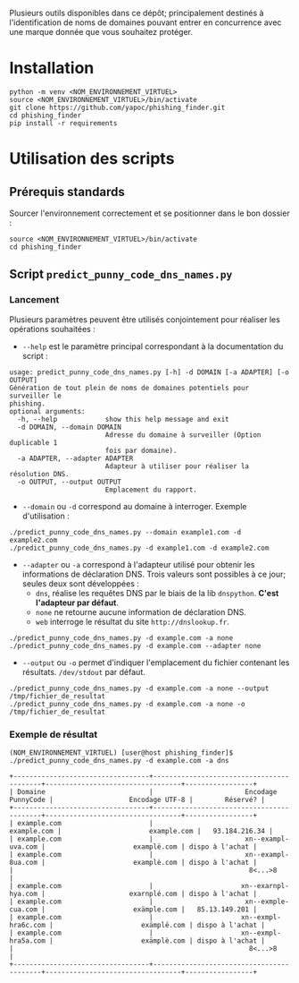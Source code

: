 Plusieurs outils disponibles dans ce dépôt; principalement destinés à l'identification de noms de domaines pouvant entrer en concurrence avec une marque donnée que vous souhaitez protéger.

# Installation
```
python -m venv <NOM_ENVIRONNEMENT_VIRTUEL>
source <NOM_ENVIRONNEMENT_VIRTUEL>/bin/activate
git clone https://github.com/yapoc/phishing_finder.git
cd phishing_finder
pip install -r requirements
```

# Utilisation des scripts

## Prérequis standards
Sourcer l'environnement correctement et se positionner dans le bon dossier : 
```
source <NOM_ENVIRONNEMENT_VIRTUEL>/bin/activate
cd phishing_finder
```

## Script `predict_punny_code_dns_names.py`
### Lancement
Plusieurs paramètres peuvent être utilisés conjointement pour réaliser les opérations souhaitées : 
  * `--help` est le paramètre principal correspondant à la documentation du script : 
```
usage: predict_punny_code_dns_names.py [-h] -d DOMAIN [-a ADAPTER] [-o OUTPUT]
Génération de tout plein de noms de domaines potentiels pour surveiller le
phishing.
optional arguments:
  -h, --help            show this help message and exit
  -d DOMAIN, --domain DOMAIN
                        Adresse du domaine à surveiller (Option duplicable 1
                        fois par domaine).
  -a ADAPTER, --adapter ADAPTER
                        Adapteur à utiliser pour réaliser la résolution DNS.
  -o OUTPUT, --output OUTPUT
                        Emplacement du rapport.
```

  * `--domain` ou `-d` correspond au domaine à interroger. Exemple d'utilisation : 
```
./predict_punny_code_dns_names.py --domain example1.com -d example2.com
./predict_punny_code_dns_names.py -d example1.com -d example2.com
```

  * `--adapter` ou `-a` correspond à l'adapteur utilisé pour obtenir les informations de déclaration DNS. Trois valeurs sont possibles à ce jour; seules deux sont développées : 
    * `dns`, réalise les requêtes DNS par le biais de la lib `dnspython`. **C'est l'adapteur par défaut**.
    * `none` ne retourne aucune information de déclaration DNS.
    * `web` interroge le résultat du site `http://dnslookup.fr`.
```
./predict_punny_code_dns_names.py -d example.com -a none
./predict_punny_code_dns_names.py -d example.com --adapter none
```

  * `--output` ou `-o` permet d'indiquer l'emplacement du fichier contenant les résultats. `/dev/stdout` par défaut.
```
./predict_punny_code_dns_names.py -d example.com -a none --output /tmp/fichier_de_resultat
./predict_punny_code_dns_names.py -d example.com -a none -o /tmp/fichier_de_resultat
```

### Exemple de résultat
```
(NOM_ENVIRONNEMENT_VIRTUEL) [user@host phishing_finder]$ ./predict_punny_code_dns_names.py -d example.com -a dns

+----------------------------------+------------------------------------------+----------------------------------+-----------------+
| Domaine                          |                       Encodage PunnyCode |                   Encodage UTF-8 |        Réservé? |
+----------------------------------+------------------------------------------+----------------------------------+-----------------+
| example.com                      |                              example.com |                      example.com |   93.184.216.34 |
| example.com                      |                       xn--exampl-uva.com |                      examplë.com | dispo à l'achat |
| example.com                      |                       xn--exampl-8ua.com |                      examplè.com | dispo à l'achat |
|                                                           8<...>8                                                                |
| example.com                      |                      xn--exarnpl-hya.com |                     exarnplé.com | dispo à l'achat |
| example.com                      |                       xn--exmple-cua.com |                      exämple.com |   85.13.149.201 |
| example.com                      |                      xn--exmpl-hra6c.com |                      exämplë.com | dispo à l'achat |
| example.com                      |                      xn--exmpl-hra5a.com |                      exämplè.com | dispo à l'achat |
|                                                           8<...>8                                                                |
+----------------------------------+------------------------------------------+----------------------------------+-----------------+
```
